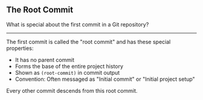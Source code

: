 ## The Root Commit

What is special about the first commit in a Git repository?

---

The first commit is called the "root commit" and has these special properties:
- It has no parent commit
- Forms the base of the entire project history
- Shown as `(root-commit)` in commit output
- Convention: Often messaged as "Initial commit" or "Initial project setup"

Every other commit descends from this root commit.

